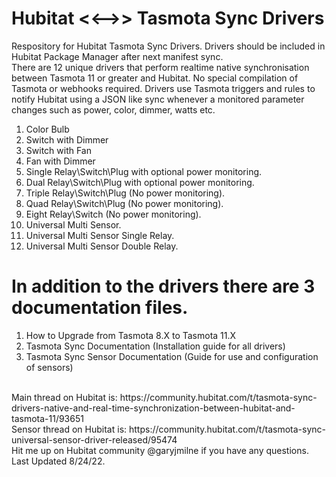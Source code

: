 # Hubitat <<-->> Tasmota Sync Drivers<br/>
Respository for Hubitat Tasmota Sync Drivers. Drivers should be included in Hubitat Package Manager after next manifest sync. <br/>
There are 12 unique drivers that perform realtime native synchronisation between Tasmota 11 or greater and Hubitat. No special compilation of Tasmota or webhooks required. Drivers use Tasmota triggers and rules to notify Hubitat using a JSON like sync whenever a monitored parameter changes such as power, color, dimmer, watts etc.<br/>
1) Color Bulb<br/>
2) Switch with Dimmer<br/>
3) Switch with Fan<br/>
3) Fan with Dimmer<br/>
4) Single Relay\Switch\Plug with optional power monitoring.<br/>
5) Dual Relay\Switch\Plug with optional power monitoring.<br/>
6) Triple Relay\Switch\Plug (No power monitoring).<br/>
7) Quad Relay\Switch\Plug (No power monitoring).<br/>
8) Eight Relay\Switch (No power monitoring).<br/>
9) Universal Multi Sensor.<br/>
10) Universal Multi Sensor Single Relay.<br/>
11) Universal Multi Sensor Double Relay.<br/>
# In addition to the drivers there are 3 documentation files.<br/>
1. How to Upgrade from Tasmota 8.X to Tasmota 11.X <br/>
2. Tasmota Sync Documentation (Installation guide for all drivers) <br/>
3. Tasmota Sync Sensor Documentation (Guide for use and configuration of sensors) <br/>
<br/>
Main thread on Hubitat is: https://community.hubitat.com/t/tasmota-sync-drivers-native-and-real-time-synchronization-between-hubitat-and-tasmota-11/93651 <br/>
Sensor thread on Hubitat is: https://community.hubitat.com/t/tasmota-sync-universal-sensor-driver-released/95474 <br/>
Hit me up on Hubitat community @garyjmilne if you have any questions.<br/>
Last Updated 8/24/22.<br/>
